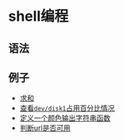 # shell编程

## 语法

## 例子

- [求和](./sum.sh)
- [查看`dev/disk1`占用百分比情况](./printf.sh)
- [定义一个颜色输出字符串函数](./echo-color.sh)
- [判断url是否可用](./check-url.sh)